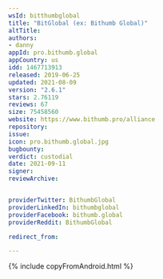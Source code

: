 ```yaml
---
wsId: bitthumbglobal
title: "BitGlobal (ex: Bithumb Global)"
altTitle: 
authors:
- danny
appId: pro.bithumb.global
appCountry: us
idd: 1467713913
released: 2019-06-25
updated: 2021-08-09
version: "2.6.1"
stars: 2.76119
reviews: 67
size: 75458560
website: https://www.bithumb.pro/alliance
repository: 
issue: 
icon: pro.bithumb.global.jpg
bugbounty: 
verdict: custodial
date: 2021-09-11
signer: 
reviewArchive:


providerTwitter: BithumbGlobal
providerLinkedIn: bithumbglobal
providerFacebook: bithumb.global
providerReddit: BithumbGlobal

redirect_from:

---
```


{% include copyFromAndroid.html %}
